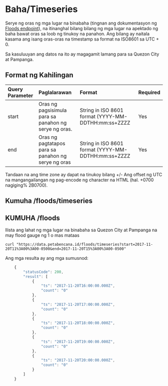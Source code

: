 # Baha/Timeseries

Serye ng oras ng mga lugar na binabaha \(tingnan ang dokumentasyon ng [Floods endpoint](floods.md)\), na itinanghal bilang bilang ng mga lugar na apektado ng baha bawat oras sa loob ng tinukoy na panahon. Ang bilang ay naitala kasama ang isang oras-oras na timestamp sa format na ISO8601 sa UTC + 0.

Sa kasuluuyan ang datos na ito ay magagamit lamang para sa Quezon City at Pampanga.

## Format ng Kahilingan

| Query Parameter | Paglalarawan | Format | Required |
| :--- | :--- | :--- | :--- |
| start | Oras ng pagsisimula para sa panahon ng serye ng oras. | String in ISO 8601 format \(YYYY-MM-DDTHH:mm:ss+ZZZZ | Yes |
| end | Oras ng pagtatapos para sa panahon ng serye ng oras | String in ISO 8601 format \(YYYY-MM-DDTHH:mm:ss+ZZZZ | Yes |

Tandaan na ang time zone ay dapat na tinukoy bilang +/- Ang offset ng UTC na mangangailangan ng pag-encode ng character na HTML \(hal. +0700 nagiging% 2B0700\).

## Kumuha /floods/timeseries

## KUMUHA /floods

Ilista ang lahat ng mga lugar na binabaha sa Quezon City at Pampanga na may flood gauge ng 1 o mas mataas

```text
curl "https://data.petabencana.id/floods/timeseries?start=2017-11-20T11%3A00%3A00-0500&end=2017-11-20T15%3A00%3A00-0500"
```

Ang mga resulta ay ang mga sumusnod:

```javascript
    {
        "statusCode": 200,
        "result": [
            {
                "ts": "2017-11-20T16:00:00.000Z",
                "count": "0"
            },
            {
                "ts": "2017-11-20T17:00:00.000Z",
                "count": "0"
            },
            {
                "ts": "2017-11-20T18:00:00.000Z",
                "count": "0"
            },
            {
                "ts": "2017-11-20T19:00:00.000Z",
                "count": "0"
            },
            {
                "ts": "2017-11-20T20:00:00.000Z",
                "count": "0"
            }
        ]
    }
```

